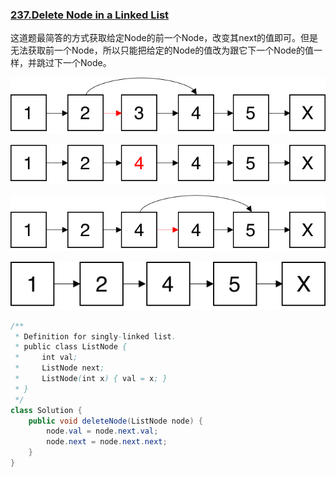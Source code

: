 ### [237.Delete Node in a Linked List](https://leetcode.com/problems/delete-node-in-a-linked-list/)

这道题最简答的方式获取给定Node的前一个Node，改变其next的值即可。但是无法获取前一个Node，所以只能把给定的Node的值改为跟它下一个Node的值一样，并跳过下一个Node。

![](237_LinkedList.png)


![](237_LinkedList2.png)

![](237_LinkedList3.png)

![](237_LinkedList4.png)

```java
/**
 * Definition for singly-linked list.
 * public class ListNode {
 *     int val;
 *     ListNode next;
 *     ListNode(int x) { val = x; }
 * }
 */
class Solution {
    public void deleteNode(ListNode node) {
        node.val = node.next.val;
        node.next = node.next.next;
    }
}
```